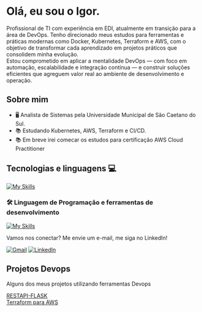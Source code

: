 #  Olá, eu sou o Igor.
<p align="left">
  Profissional de TI com experiência em EDI, atualmente em transição para a área de DevOps. Tenho direcionado meus estudos para ferramentas e práticas modernas como Docker, Kubernetes, Terraform e AWS, com o objetivo de transformar cada aprendizado em projetos práticos que consolidem minha evolução. <br>
  Estou comprometido em aplicar a mentalidade DevOps — com foco em automação, escalabilidade e integração contínua — e construir soluções eficientes que agreguem valor real ao ambiente de desenvolvimento e operação.
</p>

## Sobre mim

- 🖥️ Analista de Sistemas pela Universidade Municipal de São Caetano do Sul.
- 📚 Estudando Kubernetes, AWS, Terraform e CI/CD.
- 📚 Em breve irei comecar os estudos para certificação AWS Cloud Practitioner 


## Tecnologias e linguagens 💻

[![My Skills](https://skillicons.dev/icons?i=linux,docker,kubernetes,aws,ansible,terraform,git,githubactions)](https://skillicons.dev)

### 🛠️ Linguagem de Programação e ferramentas de desenvolvimento
[![My Skills](https://skillicons.dev/icons?i=python,flask,postman,mongodb,mysql)](https://skillicons.dev)

<p align="left">

</p>

<p align="left">
  Vamos nos conectar? Me envie um e-mail, me siga no LinkedIn!
</p>

<p align="left">
  <a href="https://mail.google.com/mail/?view=cm&fs=1&to=igorr2693@gmail.com" title="Gmail">
  <img src="https://img.shields.io/badge/-Gmail-FF0000?style=flat-square&labelColor=FF0000&logo=gmail&logoColor=white&link=LINK-DO-SEU-GMAIL" alt="Gmail"/></a>
  <a href="https://www.linkedin.com/in/igor-rodrigues-376786180/" title="LinkedIn">
  <img src="https://img.shields.io/badge/-Linkedin-0e76a8?style=flat-square&logo=Linkedin&logoColor=white&link=LINK-DO-SEU-LINKEDIN" alt="LinkedIn"/></a>
</p>

## Projetos Devops

<p>Alguns dos meus projetos utilizando ferramentas Devops</p>
<p align="left">
<a href="https://github.com/igorrodriguesss/restapi-flask" title="RESTAPI-FLASK">RESTAPI-FLASK</a>
  <br>
  <a href="https://github.com/igorrodriguesss/Terraform-para-aws" title="terraform-para-aws">Terraform para AWS</a>
</p>
